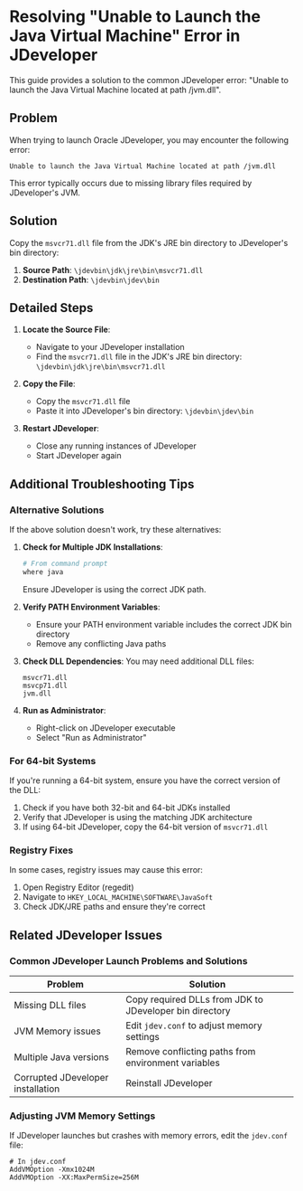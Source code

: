 # Resolving "Unable to Launch the Java Virtual Machine" Error in JDeveloper

This guide provides a solution to the common JDeveloper error: "Unable to launch the Java Virtual Machine located at path /jvm.dll".

## Problem

When trying to launch Oracle JDeveloper, you may encounter the following error:

```
Unable to launch the Java Virtual Machine located at path /jvm.dll
```

This error typically occurs due to missing library files required by JDeveloper's JVM.

## Solution

Copy the `msvcr71.dll` file from the JDK's JRE bin directory to JDeveloper's bin directory:

1. **Source Path**: `\jdevbin\jdk\jre\bin\msvcr71.dll`
2. **Destination Path**: `\jdevbin\jdev\bin`

## Detailed Steps

1. **Locate the Source File**:
   - Navigate to your JDeveloper installation
   - Find the `msvcr71.dll` file in the JDK's JRE bin directory: `\jdevbin\jdk\jre\bin\msvcr71.dll`

2. **Copy the File**:
   - Copy the `msvcr71.dll` file
   - Paste it into JDeveloper's bin directory: `\jdevbin\jdev\bin`

3. **Restart JDeveloper**:
   - Close any running instances of JDeveloper
   - Start JDeveloper again

## Additional Troubleshooting Tips

### Alternative Solutions

If the above solution doesn't work, try these alternatives:

1. **Check for Multiple JDK Installations**:
   ```bash
   # From command prompt
   where java
   ```
   Ensure JDeveloper is using the correct JDK path.

2. **Verify PATH Environment Variables**:
   - Ensure your PATH environment variable includes the correct JDK bin directory
   - Remove any conflicting Java paths

3. **Check DLL Dependencies**:
   You may need additional DLL files:
   ```
   msvcr71.dll
   msvcp71.dll
   jvm.dll
   ```

4. **Run as Administrator**:
   - Right-click on JDeveloper executable
   - Select "Run as Administrator"

### For 64-bit Systems

If you're running a 64-bit system, ensure you have the correct version of the DLL:

1. Check if you have both 32-bit and 64-bit JDKs installed
2. Verify that JDeveloper is using the matching JDK architecture
3. If using 64-bit JDeveloper, copy the 64-bit version of `msvcr71.dll`

### Registry Fixes

In some cases, registry issues may cause this error:

1. Open Registry Editor (regedit)
2. Navigate to `HKEY_LOCAL_MACHINE\SOFTWARE\JavaSoft`
3. Check JDK/JRE paths and ensure they're correct

## Related JDeveloper Issues

### Common JDeveloper Launch Problems and Solutions

| Problem | Solution |
|---------|----------|
| Missing DLL files | Copy required DLLs from JDK to JDeveloper bin directory |
| JVM Memory issues | Edit `jdev.conf` to adjust memory settings |
| Multiple Java versions | Remove conflicting paths from environment variables |
| Corrupted JDeveloper installation | Reinstall JDeveloper |

### Adjusting JVM Memory Settings

If JDeveloper launches but crashes with memory errors, edit the `jdev.conf` file:

```
# In jdev.conf
AddVMOption -Xmx1024M
AddVMOption -XX:MaxPermSize=256M
```
